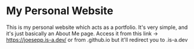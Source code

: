 # My Personal Website
This is my personal website which acts as a portfolio. It's very simple, and it's just basically an About Me page.
Access it from this link -> https://joesepp.is-a.dev/ or from .github.io but it'll redirect you to .is-a.dev
